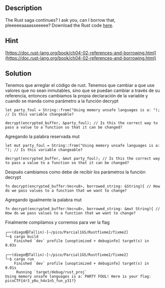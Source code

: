 ## Description

The Rust saga continues? I ask you, can I borrow that, pleeeeeaaaasseeeee? Download the Rust code [here](https://challenge-files.picoctf.net/c_verbal_sleep/babfbee79718a6363826ba86300173ffde6d81577e9dd07d4130c53a7eecf6c3/fixme2.tar.gz).

## Hint

[https://doc.rust-lang.org/book/ch04-02-references-and-borrowing.html](https://doc.rust-lang.org/book/ch04-02-references-and-borrowing.html)

## Solution

Tenemos que arreglar el código de rust. Tenemos que cambiar a que use valores que no sean inmutables, sino que se puedan cambiar a través de su referencia, entonces cambiamos la propia declaración de la variable y cuando se manda como parámetro a la función decrypt

```
let party_foul = String::from("Using memory unsafe languages is a: "); // Is this variable changeable?

decrypt(encrypted_buffer, &party_foul); // Is this the correct way to pass a value to a function so that it can be changed?
```

Agregando la palabra reservada mut

```
let mut party_foul = String::from("Using memory unsafe languages is a: "); // Is this variable changeable?
    
decrypt(encrypted_buffer, &mut party_foul); // Is this the correct way to pass a value to a function so that it can be changed?
```

Después cambiamos como debe de recibir los parámetros la función decrypt

```
fn decrypt(encrypted_buffer:Vec<u8>, borrowed_string: &String){ // How do we pass values to a function that we want to change?
```

Agregando igualmente la palabra mut

```
fn decrypt(encrypted_buffer:Vec<u8>, borrowed_string: &mut String){ // How do we pass values to a function that we want to change?
```

Finalmente compilamos y corremos para ver la flag

```
┌──(diego㉿Tallin)-[~/pico/Parcial1GS/Rustfixme2/fixme2]
└─$ cargo build
    Finished `dev` profile [unoptimized + debuginfo] target(s) in 0.03s
                                                                                                                                                                   
┌──(diego㉿Tallin)-[~/pico/Parcial1GS/Rustfixme2/fixme2]
└─$ cargo run  
    Finished `dev` profile [unoptimized + debuginfo] target(s) in 0.01s
     Running `target/debug/rust_proj`
Using memory unsafe languages is a: PARTY FOUL! Here is your flag: picoCTF{4r3_y0u_h4v1n5_fun_y31?}
```